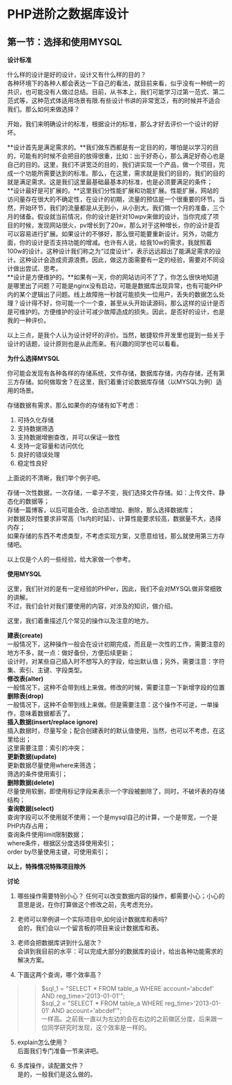 PHP进阶之数据库设计
=======

## 第一节：选择和使用MYSQL

**设计标准**

什么样的设计是好的设计，设计又有什么样的目的？  
各种环境下的各种人都会表达一下自己的看法，就目前来看，似乎没有一种统一的共识，也可能没有人做过总结。目前，从书本上，我们可能学习过第一范式、第二范式等，这种范式体适用场景有限.有些设计书讲的非常宽泛，有的时候并不适合我们。那么如何来做选择？  

开始，我们来明确设计的标准，根据设计的标准，那么才好去评价一个设计的好坏。  

**设计首先是满足需求的。**我们做东西都是有一定目的的，哪怕是以学习的目的，可能有的时候不会把目的放得很重，比如：出于好奇心，那么满足好奇心也是自己的目的。这里，我们不讲宽泛的目的，我们讲实现一个产品，做一个项目，完成一个功能所需要达到的标准。那么，在这里，需求就是我们的目的，我们的目的就是满足需求。这是我们这里最基础最基本的标准，也是必须要满足的条件；  
**设计最好是可扩展的。**这里我们分性能扩展和功能扩展。性能扩展，网站的访问量存在很大的不确定性，在设计的初期，流量的预估是一个很重要的环节。当然，开始环节，我们的流量都是从无到小，从小到大。我们做一个月的准备，三个月的储备。假设就当前情况，你的设计是针对10wpv来做的设计，当你完成了项目的时候，发现网站很火，pv增长到了20w，那么对于这种增长，你的设计是否可以容易进行扩展。如果设计的不够好，那么很可能要重新设计。另外，功能方面，你的设计是否支持功能的增减。也许有人说，给我10w的需求，我就照着100w的设计。这种设计我们称之为“过度设计”，表示远远超出了能满足需求的设计。这种设计会造成资源浪费。因此，做这方面需要有一定的经验，需要对不同设计做出尝试、思考。  
**设计是方便维护的。**如果有一天，你的网站访问不了了，你怎么很快地知道是哪里出了问题？可能是nginx没有启动，可能是数据库出现异常，也有可能PHP内的某个逻辑出了问题。线上故障拖一秒就可能损失一位用户，丢失的数据怎么处理？设计得不好，你可能一个一个查，甚至从头开始读源码，那么这样的设计是否是可维护的。方便维护的设计可减少故障造成的损失。因此，是否好的设计，也是我的一种评价。

以上三点，是我个人认为设计好坏的评价。当然，敏捷软件开发里也提到一些关于设计的话题，设计原则也是从此而来。有兴趣的同学也可以看看。

**为什么选择MYSQL**  

你可能会发现有各种各样的存储系统，文件存储，数据库存储，内存存储，还有第三方存储。如何做取舍？在这里，我们着重讨论数据库存储（以MYSQL为例）适用的场景。  

存储数据有需求，那么如果你的存储有如下考虑：

1. 可持久化存储
2. 支持数据筛选
3. 支持数据增删查改，并可以保证一致性
4. 支持一定容量和访问优化
5. 良好的错误处理
6. 稳定性良好

上面说的不清晰，我们举个例子吧。

存储一次性数据，一次存储，一辈子不变，我们选择文件存储。如：上传文件、静态化的数据等；  
存储一篇博客，以后可能会改，会动态增加、删除，那么选择数据库；  
对数据及时性要求非常高（1s内的时延）、计算性能要求较高，数据量不大，选择内存；  
如果存储的东西不考虑类型，不考虑实现方案，又愿意给钱，那么就使用第三方存储吧。

以上仅是个人的一些经验，给大家做一个参考。

**使用MYSQL**

这里，我们针对的是有一定经验的PHPer，因此，我们不会对MYSQL做非常细致的讲解。  
不过，我们会针对我们要使用的内容，对涉及的知识，做介绍。

这里，我们着重描述几个常见的操作以及注意的地方。

**建表(create)**  
一般情况下，这种操作一般会在设计初期完成，而且是一次性的工作，需要注意的地方不多，就一点：做好备份，方便后续更新；  
设计时，对某些自己插入时不想写入的字段，给出默认值；另外，需要注意：字符集、索引、主键、字段类型。  
**修改表(alter)**  
一般情况下，这种不会带到线上来做。修改的时候，需要注意一下新增字段的位置  
**删除表(drop)**  
一般情况下，这种不会带到线上来做。但是需要注意：这个操作不可逆，一单操作，意味着数据都丢了。  
**插入数据(insert/replace ignore)**  
插入数据时，尽量写全；配合创建表时的默认值使用，当然，也可以不考虑，在这里给出；  
这里需要注意：索引的冲突；  
**更新数据(update)**  
更新数据尽量使用where来筛选；  
筛选的条件使用索引；  
**删除数据(delete)**  
尽量使用软删，即使用标记字段来表示一个字段被删除了，同时，不破坏表的存储结构；  
**查询数据(select)**  
查询字段可以不使用就不使用；一个是mysql自己的计算，一个是带宽，一个是PHP内存占用；  
查询条件使用limit限制数据；  
where条件，根据区分度选择使用索引；  
order by尽量使用主键，可使用索引；  

**以上，特殊情况特殊项目除外**

**讨论**

1. 哪些操作需要特别小心？
任何可以改变数据内容的操作，都需要小心；小心的意思是说，在你打算做这个修改之前，先考虑充分。

2. 老师可以举例讲一个实际项目中,如何设计数据库和表吗?  
会的，我们会以一个留言板的项目来设计数据库和表。

3. 老师会把数据库讲到什么层次？  
会讲到我目前的水平：可以完成大部分的数据库的设计，给出各种功能需求的解决方案。

4. 下面这两个查询，哪个效率高？  
>>$sql_1 = "SELECT * FROM table_a WHERE account='abcdef' AND reg_time>'2013-01-01'";  
>>$sql_2 = "SELECT * FROM table_a WHERE reg_time>'2013-01-01' AND  account='abcdef'";  
一样高。之前我一直以为左边的会在右边的之前做区分度，后来跟一位同学研究时发现，这个效率是一样的。

5. explain怎么使用？  
后面我们专门准备一节来讲吧。

6. 多库操作，读配置文件？  
是的，一般我们是这么做的。